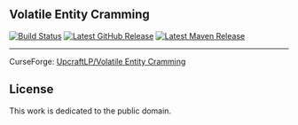 ## Volatile Entity Cramming

[![Build Status](https://img.shields.io/github/workflow/status/UpcraftLP/VolatileEntityCramming/Build%20Status?label=Build%20Status&logo=GitHub&style=flat-square)](https://github.com/UpcraftLP/VolatileEntityCramming/actions?query=workflow%3A%22Build+Status%22 "GitHub Actions") [![Latest GitHub Release](https://img.shields.io/github/v/release/UpcraftLP/VolatileEntityCramming?include_prereleases&label=Github%20Release&style=flat-square)](https://github.com/UpcraftLP/VolatileEntityCramming/releases/latest "GitHub Releases") [![Latest Maven Release](https://img.shields.io/maven-metadata/v?label=Download%20Latest&metadataUrl=https%3A%2F%2Fmaven.onyxstudios.dev%2Fdev%2Fupcraft%2FVolatileEntityCramming%2Fmaven-metadata.xml&style=flat-square)](https://maven.onyxstudios.dev/dev/upcraft/VolatileEntityCramming "OnyxStudios Maven") 


---

CurseForge: [UpcraftLP/Volatile Entity Cramming](https://www.curseforge.com/minecraft/mc-mods/volatile-cramming "Curseforge")

## License

This work is dedicated to the public domain.
